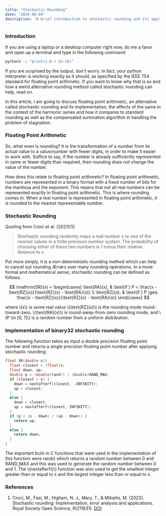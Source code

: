 ```yaml
---
title: "Stochastic Rounding"
date: "2024-08-04"
description: "A brief introduction to stochastic rounding and its applications."
---
```


### Introduction

If you are using a laptop or a desktop computer right now, do me a favor and open up a terminal and type in the following command:

```bash
python3 -c "print(1.0 + 1e-16)"
```

If you are surprised by the output, don't worry. In fact, your python interpreter is working exactly as it should,
as specified by the IEEE 754 standard for floating point arithmetic.
If you want to know why that is so and how a weird alternative rounding method called stochastic rounding can help,
read on.

In this article, I am going to discuss floating point arithmetic,
an alternative called stochastic rounding and its implementation,
the effects of the same in the context of the harmonic series and how it compares
to standard rounding as well as the compensated summation algorithm in handling
the problem of stagnation.

### Floating Point Arithmetic

So, what even is rounding? It is the transformation of a number from its actual value to
a value/number with fewer digits, in order to make it easier to work with.
Suffice to say, if the number is already sufficiently represented in same or fewer digits than required,
then rounding does not change the value of the number.

How does this relate to floating point arithmetic? In floating point arithmetic, numbers are represented in a binary format
with a fixed number of bits for the mantissa and the exponent. This means that not all real numbers can be represented exactly
in floating point arithmetic. This is where rounding comes in. When a real number is represented in floating point arithmetic,
it is rounded to the nearest representable number.

### Stochastic Rounding

Quoting from Croci et al. (2021)[1]:

> Stochastic rounding randomly maps a real number x to one of the nearest values in a finite precision number system.
> The probability of choosing either of these two numbers is 1 minus their relative distance to x.

Put more simply, it is a non-deterministic rounding method which can help to cancel out rounding Ærrørs over many rounding operations.
In a more formal and mathematical sense, stochastic rounding can be defined as follows:

$$
\mathrm{SR}(x) = \begin{cases}
    \text{RA}(x), & \text{if } P < \frac{x - \text{RZ}(x)}{\text{RZ}(x) - \text{RA}(x)} \\
    \text{RZ}(x), & \text{if } P \geq \frac{x - \text{RZ}(x)}{\text{RZ}(x) - \text{RA}(x)}
\end{cases}
$$

where \\(x\\) is some real value \\(\text{RZ}(x)\\) is the rounding mode round-toward-zero, \\(\text{RA}(x)\\) is round-away-from-zero rounding mode,
and \\(P \in [0, 1]\\) is a random number from a uniform distribution.

### Implementation of binary32 stochastic rounding

The following function takes as input a double precision floating point number and returns a single precision floating point number after applying stochastic rounding:

```c
float SR(double x){
  float closest = (float)x;
  float down, up;
  double p = (double)rand() / (double)RAND_MAX;
  if (closest > x) {
    down = nextafterf(closest, -INFINITY);
    up = closest;
  }
  else {
    down = closest;
    up = nextafterf(closest, INFINITY);
  }
  if (p < (x - down) / (up - down)) {
    return up;
  }
  else {
    return down;
  }
}
```

The important built-in C functions that were used in the implementation of this function were rand() which returns a random number
between 0 and RAND_MAX and this was used to generate the random number between 0 and 1.
The \\(nextafterf()\\) function was also used to get the smallest integer greater than or equal to x and the largest integer less than or equal to x.

### References

1. Croci, M., Fasi, M., Higham, N. J., Mary, T., & Mikaitis, M. (2022). Stochastic rounding: Implementation, error analysis and applications. Royal Society Open Science, 9(211631). [DOI](https://doi.org/10.1098/rsos.211631)
